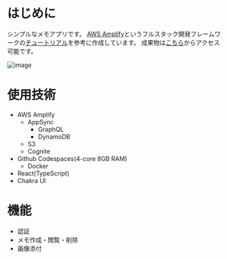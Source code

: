 # はじめに

シンプルなメモアプリです。
[AWS Amplify](https://aws.amazon.com/jp/amplify/)というフルスタック開発フレームワークの[チュートリアル](https://aws.amazon.com/jp/getting-started/hands-on/build-react-app-amplify-graphql/)を参考に作成しています。
成果物は[こちら](https://main.d1fazuivdyvsu0.amplifyapp.com/)からアクセス可能です。

![image](https://user-images.githubusercontent.com/125859014/223308958-7e46d00c-690b-4c71-9e41-fe7e4e2cc543.png)

# 使用技術

- AWS Amplify
  - AppSync
    - GraphQL
    - DynamoDB
  - S3
  - Cognite
- Github Codespaces(4-core 8GB RAM)
  - Docker
- React(TypeScript)
- Chakra UI

# 機能

- 認証
- メモ作成・閲覧・削除
- 画像添付
